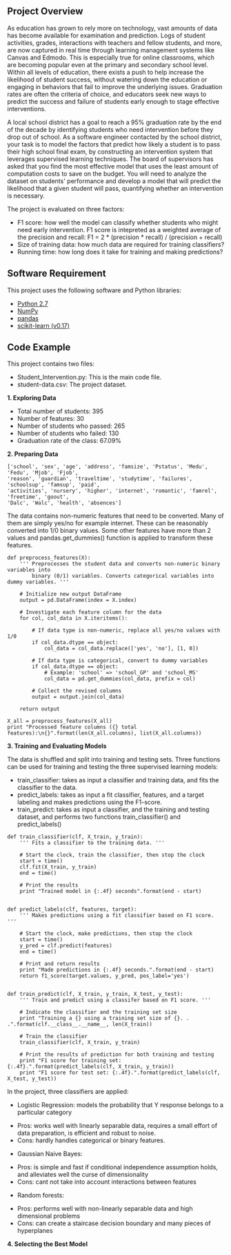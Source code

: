 ## Project Overview

As education has grown to rely more on technology, vast amounts of data has become available for examination and prediction. Logs of student activities, grades, interactions with teachers and fellow students, and more, are now captured in real time through learning management systems like Canvas and Edmodo. This is especially true for online classrooms, which are becoming popular even at the primary and secondary school level. Within all levels of education, there exists a push to help increase the likelihood of student success, without watering down the education or engaging in behaviors that fail to improve the underlying issues. Graduation rates are often the criteria of choice, and educators seek new ways to predict the success and failure of students early enough to stage effective interventions.

A local school district has a goal to reach a 95% graduation rate by the end of the decade by identifying students who need intervention before they drop out of school. As a software engineer contacted by the school district, your task is to model the factors that predict how likely a student is to pass their high school final exam, by constructing an intervention system that leverages supervised learning techniques. The board of supervisors has asked that you find the most effective model that uses the least amount of computation costs to save on the budget. You will need to analyze the dataset on students' performance and develop a model that will predict the likelihood that a given student will pass, quantifying whether an intervention is necessary.

The project is evaluated on three factors:
- F1 score: how well the model can classify whether students who might need early intervention. F1 score is intepreted as a weighted average of the precision and recall: F1 = 2 * (precision * recall) / (precision + recall)
- Size of training data: how much data are required for training classifiers?
- Running time: how long does it take for training and making predictions?

## Software Requirement

This project uses the following software and Python libraries: 

- [Python 2.7](https://www.python.org/download/releases/2.7/)
- [NumPy](http://www.numpy.org/)
- [pandas](http://pandas.pydata.org/)
- [scikit-learn (v0.17)](http://scikit-learn.org/0.17/install.html)

## Code Example

This project contains two files:
- Student_Intervention.py: This is the main code file.
- student-data.csv: The project dataset.

__1. Exploring Data__
- Total number of students: 395
- Number of features: 30
- Number of students who passed: 265
- Number of students who failed: 130
- Graduation rate of the class: 67.09%

__2. Preparing Data__

``` Feature columns:
['school', 'sex', 'age', 'address', 'famsize', 'Pstatus', 'Medu', 'Fedu', 'Mjob', 'Fjob', 
'reason', 'guardian', 'traveltime', 'studytime', 'failures', 'schoolsup', 'famsup', 'paid', 
'activities', 'nursery', 'higher', 'internet', 'romantic', 'famrel', 'freetime', 'goout', 
'Dalc', 'Walc', 'health', 'absences'] 
```

The data contains non-numeric features that need to be converted. Many of them are simply yes/no for example internet. These can be reasonably converted into 1/0 binary values. Some other features have more than 2 values and pandas.get_dummies() function is applied to transform these features.

```
def preprocess_features(X):
    ''' Preprocesses the student data and converts non-numeric binary variables into
        binary (0/1) variables. Converts categorical variables into dummy variables. '''
    
    # Initialize new output DataFrame
    output = pd.DataFrame(index = X.index)

    # Investigate each feature column for the data
    for col, col_data in X.iteritems():
        
        # If data type is non-numeric, replace all yes/no values with 1/0
        if col_data.dtype == object:
            col_data = col_data.replace(['yes', 'no'], [1, 0])

        # If data type is categorical, convert to dummy variables
        if col_data.dtype == object:
            # Example: 'school' => 'school_GP' and 'school_MS'
            col_data = pd.get_dummies(col_data, prefix = col)  
        
        # Collect the revised columns
        output = output.join(col_data)
    
    return output

X_all = preprocess_features(X_all)
print "Processed feature columns ({} total features):\n{}".format(len(X_all.columns), list(X_all.columns))
```

__3. Training and Evaluating Models__

The data is shuffled and split into training and testing sets. Three functions can be used for training and testing the three supervised learning models:
- train_classifier: takes as input a classifier and training data, and fits the classifier to the data.
- predict_labels: takes as input a fit classifier, features, and a target labeling and makes predictions using the F1-score.
- train_predict: takes as input a classifier, and the training and testing dataset, and performs two functions train_classifier() and predict_labels()

```
def train_classifier(clf, X_train, y_train):
    ''' Fits a classifier to the training data. '''
    
    # Start the clock, train the classifier, then stop the clock
    start = time()
    clf.fit(X_train, y_train)
    end = time()
    
    # Print the results
    print "Trained model in {:.4f} seconds".format(end - start)

    
def predict_labels(clf, features, target):
    ''' Makes predictions using a fit classifier based on F1 score. '''
    
    # Start the clock, make predictions, then stop the clock
    start = time()
    y_pred = clf.predict(features)
    end = time()
    
    # Print and return results
    print "Made predictions in {:.4f} seconds.".format(end - start)
    return f1_score(target.values, y_pred, pos_label='yes')


def train_predict(clf, X_train, y_train, X_test, y_test):
    ''' Train and predict using a classifer based on F1 score. '''
    
    # Indicate the classifier and the training set size
    print "Training a {} using a training set size of {}. . .".format(clf.__class__.__name__, len(X_train))
    
    # Train the classifier
    train_classifier(clf, X_train, y_train)
    
    # Print the results of prediction for both training and testing
    print "F1 score for training set: {:.4f}.".format(predict_labels(clf, X_train, y_train))
    print "F1 score for test set: {:.4f}.".format(predict_labels(clf, X_test, y_test))
```
In the project, three classifiers are applied:
- Logistic Regression: models the probability that Y response belongs to a particular category
+ Pros: works well with linearly separable data, requires a small effort of data preparation, is efficient and robust to noise.
+ Cons: hardly handles categorical or binary features.
- Gaussian Naive Bayes:
+ Pros: is simple and fast if conditional independence assumption holds, and alleviates well the curse of dimensionality
+ Cons: cant not take into account interactions between features
- Random forests:
+ Pros: performs well with non-linearly separable data and high dimensional problems
+ Cons: can create a staircase decision boundary and many pieces of hyperplanes

__4. Selecting the Best Model__



